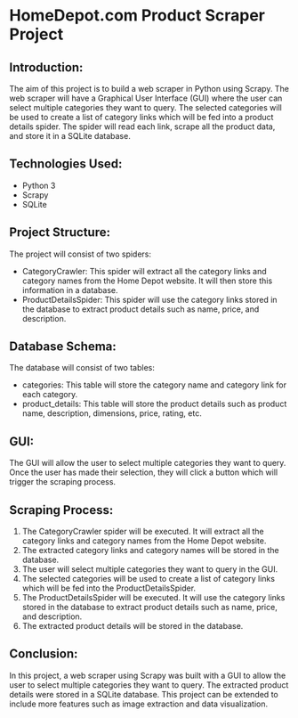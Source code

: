 # HomeDepot.com Product Scraper Project

## Introduction:
The aim of this project is to build a web scraper in Python using Scrapy. The web scraper will have a Graphical User Interface (GUI) where the user can select multiple categories they want to query. The selected categories will be used to create a list of category links which will be fed into a product details spider. The spider will read each link, scrape all the product data, and store it in a SQLite database.

## Technologies Used:
  * Python 3
  * Scrapy
  * SQLite
  
## Project Structure:
The project will consist of two spiders:

  * CategoryCrawler: This spider will extract all the category links and category names from the Home Depot website. It will then store this information in a database.
  * ProductDetailsSpider: This spider will use the category links stored in the database to extract product details such as name, price, and description.
  
## Database Schema:
The database will consist of two tables:

  * categories: This table will store the category name and category link for each category.
  * product_details: This table will store the product details such as product name, description, dimensions, price, rating, etc.
  
## GUI:
The GUI will allow the user to select multiple categories they want to query. Once the user has made their selection, they will click a button which will trigger the scraping process.

## Scraping Process:
1. The CategoryCrawler spider will be executed. It will extract all the category links and category names from the Home Depot website.
2. The extracted category links and category names will be stored in the database.
3. The user will select multiple categories they want to query in the GUI.
4. The selected categories will be used to create a list of category links which will be fed into the ProductDetailsSpider.
5. The ProductDetailsSpider will be executed. It will use the category links stored in the database to extract product details such as name, price, and description.
6. The extracted product details will be stored in the database.

## Conclusion:
In this project, a web scraper using Scrapy was built with a GUI to allow the user to select multiple categories they want to query. The extracted product details were stored in a SQLite database. This project can be extended to include more features such as image extraction and data visualization.
